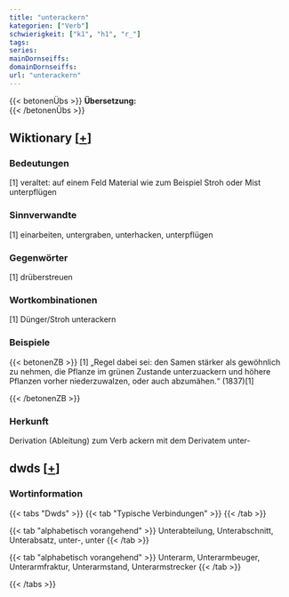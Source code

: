 ```yaml
---
title: "unterackern"
kategorien: ["Verb"]
schwierigkeit: ["k1", "h1", "r_"]
tags:
series:
mainDornseiffs:
domainDornseiffs:
url: "unterackern"
---
```


{{< betonenÜbs >}}
**Übersetzung:**  
{{< /betonenÜbs >}}

## Wiktionary [[+](https://de.wiktionary.org/wiki/unterackern)]

### Bedeutungen
[1] veraltet: auf einem Feld Material wie zum Beispiel Stroh oder Mist unterpflügen  

### Sinnverwandte
[1] einarbeiten, untergraben, unterhacken, unterpflügen  

### Gegenwörter
[1] drüberstreuen  

### Wortkombinationen
[1] Dünger/Stroh unterackern  

### Beispiele
{{< betonenZB >}}
[1] „Regel dabei sei: den Samen stärker als gewöhnlich zu nehmen, die Pflanze im grünen Zustande unterzuackern und höhere Pflanzen vorher niederzuwalzen, oder auch abzumähen.“ (1837)[1]  

{{< /betonenZB >}}
### Herkunft
Derivation (Ableitung) zum Verb ackern mit dem Derivatem unter-  



## dwds [[+](https://www.dwds.de/wb/unterackern)]

### Wortinformation
{{< tabs "Dwds" >}}
{{< tab "Typische Verbindungen" >}}
{{< /tab >}}

{{< tab "alphabetisch vorangehend" >}}
Unterabteilung, Unterabschnitt, Unterabsatz, unter-, unter
{{< /tab >}}

{{< tab "alphabetisch vorangehend" >}}
Unterarm, Unterarmbeuger, Unterarmfraktur, Unterarmstand, Unterarmstrecker
{{< /tab >}}

{{< /tabs >}}

